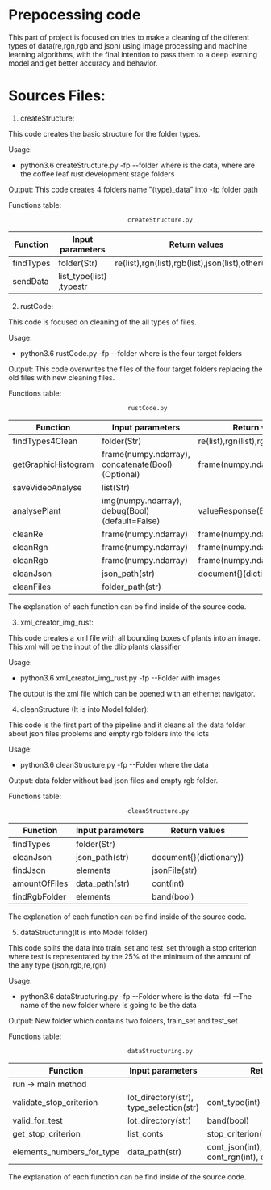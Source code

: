 # Prepocessing code

This part of project is focused on tries to make a cleaning of the diferent types of data(re,rgn,rgb and json) using image processing and machine learning algorithms, with the final intention to pass them to a deep learning model and get better accuracy and behavior.


# Sources Files:

1. createStructure:

This code creates the basic structure for the folder types. 

Usage:

 - python3.6 createStructure.py -fp --folder where is the data, where are the coffee leaf rust development stage folders 

 Output: This code creates 4 folders name "(type)_data" into -fp folder path 

Functions table:

                                     createStructure.py
|Function       |     Input parameters    |                 Return values                       |
|---------------|--------------------------|-----------------------------------------------------|
|findTypes   |     folder(Str)       | re(list),rgn(list),rgb(list),json(list),other(list)		 |
|sendData    |   list_type(list) ,typestr |                                                   |


2. rustCode:

This code is focused on cleaning of the all types of files. 

Usage:

 - python3.6 rustCode.py -fp --folder where is the four target folders 

 Output: This code overwrites the files of the four target folders replacing the old files with new cleaning files.

Functions table:


                                     rustCode.py
|Function       |     Input parameters    |                 Return values                       |
|---------------|--------------------------|-----------------------------------------------------|
|findTypes4Clean   |     folder(Str)       | re(list),rgn(list),rgb(list),json(list)		   	 |
|getGraphicHistogram | frame(numpy.ndarray), concatenate(Bool)(Optional) | frame(numpy.ndarray)  |
|saveVideoAnalyse   |     list(Str)       |                                                    |
|analysePlant   | img(numpy.ndarray), debug(Bool)(default=False)|    valueResponse(Bool)         |
|cleanRe   |     frame(numpy.ndarray)       | frame(numpy.ndarray)		   	 					 |
|cleanRgn   |     frame(numpy.ndarray)       | frame(numpy.ndarray)		   	 					 |
|cleanRgb   |     frame(numpy.ndarray)       | frame(numpy.ndarray)		   	 					 |
|cleanJson  | json_path(str)              | document{}(dictionary))   	 		                 |
|cleanFiles | folder_path(str)		  	  |                                                      |

The explanation of each function can be find inside of the source code.


3. xml_creator_img_rust:

This code creates a xml file with all bounding boxes of plants into an image. This xml will be the input of the dlib plants classifier

Usage:

- python3.6 xml_creator_img_rust.py -fp --Folder with images

The output is the xml file which can be opened with an ethernet navigator.



4. cleanStructure (It is into Model folder):

This code is the first part of the pipeline and it cleans all the data folder about json files problems and empty rgb folders into the lots

Usage:

- python3.6 cleanStructure.py -fp --Folder where the data

Output: data folder without bad json files and empty rgb folder. 


Functions table:


                                     cleanStructure.py
|Function       |     Input parameters    |                 Return values                        |
|---------------|--------------------------|-----------------------------------------------------|
|findTypes   |     folder(Str)       | 	   	 													 |
|cleanJson  | json_path(str)              | document{}(dictionary))   	 		                 |
|findJson  | elements[](str)              | jsonFile(str)   	 		                 |
|amountOfFiles  | data_path(str)              | cont(int)   	 		                 |
|findRgbFolder  | elements[](str)              | band(bool)   	 		                 |

The explanation of each function can be find inside of the source code.


5. dataStructuring(It is into Model folder)
		

This code splits the data into train_set and test_set through a stop criterion where test is representated by the 25% of the minimum of the amount of the any type (json,rgb,re,rgn)

Usage:

- python3.6 dataStructuring.py -fp --Folder where is the data -fd --The name of the new folder where is going to be the data


Output: New folder which contains two folders, train_set and test_set 


Functions table:


                                     dataStructuring.py
|Function       |     Input parameters    |                 Return values                        |
|---------------|--------------------------|-----------------------------------------------------|
|run -> main method   |          | 	   	 													 |
|validate_stop_criterion  | lot_directory(str), type_selection(str)              | cont_type(int)   	 		                 |
|valid_for_test  | lot_directory(str)              | band(bool)   	 		                 |
|get_stop_criterion  | list_conts[](str)              | stop_criterion(int),type_selection(str)   	 		                 |
|elements_numbers_for_type  | data_path(str)              | cont_json(int), cont_rgb(int), cont_rgn(int), cont_re(int)   	 		                 |

The explanation of each function can be find inside of the source code.




